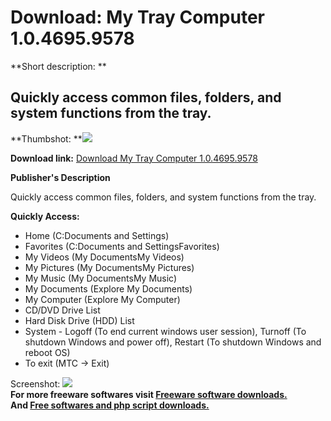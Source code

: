# Download: My Tray Computer 1.0.4695.9578

**Short description: **

## Quickly access common files, folders, and system functions from the tray.

  
**Thumbshot: **![](http://www.freewarefiles.com/screenshot/mytraycmptr_md.jpg)   
  
**Download link:** [Download My Tray Computer 1.0.4695.9578](http://freesoftwares.boysofts.com/My-Tray-Computer_program_80659.html)  
  

**Publisher's Description**  
  

Quickly access common files, folders, and system functions from the tray.

**Quickly Access:**

  * Home (C:Documents and Settings) 
  * Favorites (C:Documents and SettingsFavorites) 
  * My Videos (My DocumentsMy Videos) 
  * My Pictures (My DocumentsMy Pictures) 
  * My Music (My DocumentsMy Music) 
  * My Documents (Explore My Documents) 
  * My Computer (Explore My Computer) 
  * CD/DVD Drive List 
  * Hard Disk Drive (HDD) List 
  * System - Logoff (To end current windows user session), Turnoff (To shutdown Windows and power off), Restart (To shutdown Windows and reboot OS) 
  * To exit (MTC -> Exit) 

  
  
Screenshot: ![](http://www.freewarefiles.com/screenshot/mytraycmptr.jpg)  
**For more freeware softwares visit [Freeware software downloads.](http://freesoftwares.boysofts.com/)**   
**And [Free softwares and php script downloads.](http://www.boysofts.com/)**

